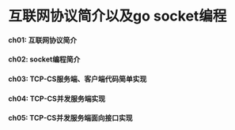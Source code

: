 # 互联网协议简介以及go socket编程

#### ch01: 互联网协议简介

#### ch02: socket编程简介

#### ch03: TCP-CS服务端、客户端代码简单实现

#### ch04: TCP-CS并发服务端实现

#### ch05: TCP-CS并发服务端面向接口实现